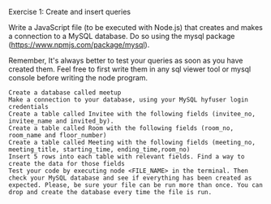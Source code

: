 Exercise 1: Create and insert queries

Write a JavaScript file (to be executed with Node.js) that creates and makes a connection to a MySQL database. Do so using the mysql package (https://www.npmjs.com/package/mysql).

Remember, It's always better to test your queries as soon as you have created them. Feel free to first write them in any sql viewer tool or mysql console before writing the node program.

    Create a database called meetup
    Make a connection to your database, using your MySQL hyfuser login credentials
    Create a table called Invitee with the following fields (invitee_no, invitee_name and invited_by).
    Create a table called Room with the following fields (room_no, room_name and floor_number)
    Create a table called Meeting with the following fields (meeting_no, meeting_title, starting_time, ending_time,room_no)
    Insert 5 rows into each table with relevant fields. Find a way to create the data for those fields
    Test your code by executing node <FILE_NAME> in the terminal. Then check your MySQL database and see if everything has been created as expected. Please, be sure your file can be run more than once. You can drop and create the database every time the file is run.
